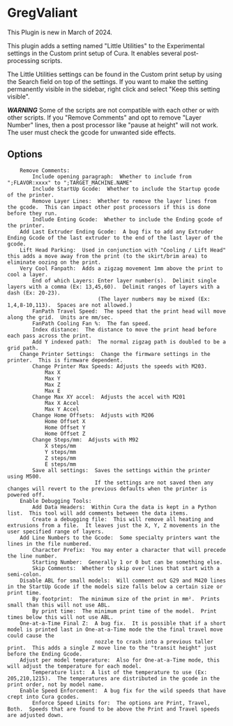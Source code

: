 # GregValiant

This Plugin is new in March of 2024.

This plugin adds a setting named "Little Utilities" to the Experimental settings in the Custom print setup of Cura. It enables several post-processing scripts.

The Little Utilities settings can be found in the Custom print setup by using the Search field on top of the settings. If you want to make the setting permanently visible in the sidebar, right click and select "Keep this setting visible".

***WARNING***
Some of the scripts are not compatible with each other or with other scripts.  If you "Remove Comments" and opt to remove "Layer Number" lines, then a post processor like "pause at height" will not work.  The user must check the gcode for unwanted side effects.

## Options

        Remove Comments:
			Include opening paragraph:  Whether to include from ";FLAVOR:xxxx" to ";TARGET_MACHINE.NAME"
			Include StartUp Gcode:  Whether to include the Startup gcode of the printer.
			Remove Layer Lines:  Whether to remove the layer lines from the gcode.  This can impact other post processors if this is done before they run.
			Indlude Enting Gcode:  Whether to include the Ending gcode of the printer.
		Add Last Extruder Ending Gcode:  A bug fix to add any Extruder Ending Gcode of the last extruder to the end of the last layer of the gcode.
		Lift Head Parking:  Used in conjunction with "Cooling / Lift Head" this adds a move away from the print (to the skirt/brim area) to eliminate oozing on the print.
		Very Cool Fanpath:  Adds a zigzag movement 1mm above the print to cool a layer.
			End of which Layers: Enter layer number(s).  Delimit single layers with a comma (Ex: 13,45,60).  Delimit ranges of layers with a dash (Ex: 20-23).
								 (The layer numbers may be mixed (Ex: 1,4,8-10,113).  Spaces are not allowed.)
			FanPath Travel Speed:  The speed that the print head will move along the grid.  Units are mm/sec.
			FanPath Cooling Fan %:  The fan speed.
			Index distance:  The distance to move the print head before each pass across the print.
			Add Y indexed path:  The normal zigzag path is doubled to be a grid path.
		Change Printer Settings:  Change the firmware settings in the printer.  This is firmware dependent.
			Change Printer Max Speeds: Adjusts the speeds with M203.
				Max X
				Max Y
				Max Z
				Max E
			Change Max XY accel:  Adjusts the accel with M201
				Max X Accel
				Max Y Accel
			Change Home Offsets:  Adjusts with M206
				Home Offset X
				Home Offset Y
				Home Offset Z
			Change Steps/mm:  Adjusts with M92
				X steps/mm
				Y steps/mm
				Z steps/mm
				E steps/mm
			Save all settings:  Saves the settings within the printer using M500.
								If the settings are not saved then any changes will revert to the previous defaults when the printer is powered off.
		Enable Debugging Tools:
			Add Data Headers:  Within Cura the data is kept in a Python list.  This tool will add comments between the data items.
			Create a debugging file:  This will remove all heating and extrusions from a file.  It leaves just the X, Y, Z movements in the user specified range of layers.
		Add Line Numbers to the Gcode:  Some specialty printers want the lines in the file numbered.
			Character Prefix:  You may enter a character that will precede the line number.
			Starting Number:  Generally 1 or 0 but can be something else.
			Skip Comments:  Whether to skip over lines that start with a semi-colon.
		Disable ABL for small models:  Will comment out G29 and M420 lines in the StartUp Gcode if the models size falls below a certain size or print time.
			By footprint:  The minimum size of the print in mm².  Prints small than this will not use ABL.
			By print time:  The minimum print time of the model.  Print times below this will not use ABL.
		One-at-a-Time Final Z:  A bug fix.  It is possible that if a short model is printed last in One-at-a-Time mode the the final travel move could cause the
								nozzle to crash into a previous taller print.  This adds a single Z move line to the "transit height" just before the Ending Gcode.
		Adjust per model temperature:  Also for One-at-a-Time mode, this will adjust the temperature for each model.
			Temperature list:  A list of the temperature to use (Ex: 205,210,1215).  The temperatures are distributed in the gcode in the print order, not by model name.
		Enable Speed Enforcement:  A bug fix for the wild speeds that have crept into Cura gcodes.
			Enforce Speed Limits for:  The options are Print, Travel, Both.  Speeds that are found to be above the Print and Travel speeds are adjusted down.
										
		
			
			
			
			
        
